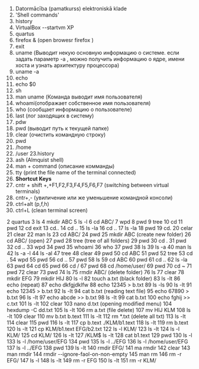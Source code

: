 1. Datormācība (pamatkurss) elektroniskā klade
2. 'Shell commands'
3. history
4. VirtualBox --startvm XP
5. quartus
6. firefox & (open browesr firefox )
7. exit
8. uname (Выводит некую основную информацию о системе. если задать параметр -a , можно получить информацию о ядре, имени хоста и узнать архитектуру процессора)
9. uname -a
10. echo
11. echo $0
12. sh
13. man uname  (Команда выводит имя пользователя)  
14. whoami(отображает собственное имя пользователя)
15. who (сообщает информацию о пользователе)
16. last (лог заходящих в систему)
17. pdw
18. pwd (выводит путь к текущей папке)
19. clear (очистить командную строку) 
20. pwd
21. /home
22. /user
23.history   
24. ash  (Almquist shell)
25. man + command (описание комманды)   
26. tty  (print the file name of the terminal connected) 
27. **Shortcut Keys** 
28. cntr + shift +,+F1,F2,F3,F4,F5,F6,F7 (switching between virtual terminals)
29. cntr+,- (увиличение или же уменьшение командной консоли) 
30. ctrl+alt (p,f,h)
31. ctrl+L  (clean terminal screen)

 2  quartus
 3  ls
 4  mkdir ABC
 5  ls -l
 6  cd ABC/
 7  wpd
 8  pwd
 9  tree
 10  cd
 11  pwd
 12  cd exit
 13  cd..
 14  cd ..
 15  ls -la
 16  cd ..
 17  ls -la
 18  pwd
 19  cd.
 20  celar
 21  clear
 22  man ls
 23  cd ABC/
 24  pwd
 25  mkdir ABC (create new folder)
 26  cd ABC/ (open)
 27  pwd
 28  tree (tree of all folders)
 29  pwd
 30  cd .
 31  pwd
 32  cd ..
 33  wpd
   34  pwd
   35  whoami
   36  who
   37  pwd
   38  ls
   39  ls -a
   40  man ls
   42  ls -a -l
   44  ls -al
   47  tree
   48  clear
   49  pwd
   50  cd ABC
   51  pwd
   52  tree
   53  cd .
   54  wpd
   55  pwd
   56  cd ..
   57  pwd
   58  ls
   59  cd ABC
   60  pwd
   61  cd ..
   62  ls -la
   63  pwd
   64  cd
   65  pwd
   66  cd /
   67  pwd
   68  cd /home/user/
   69  pwd
   70  cd ~
   71  pwd
   72  clear
   73  pwd
   74  ls
   75  rmdir ABC/ (delete folder)
   76  ls
   77  clear
   78  mkdir EFG
   79  mkdir HIJ
   80  ls -l
   82  touch a.txt (black folder)
   83  ls -lt
   86  echo (repeat)
   87  echo dkfgjdklfw
   88  echo 12345 > b.txt
   89  ls -ls
   90  ls -lt
   91  echo 12345 > b.txt
   92  ls -lt
   94  cat b.txt (reading text file)
   95  echo 67890 > b.txt
   96  ls -lt
   97  echo abcde >> b.txt
   98  ls -lt
   99  cat b.txt
  100  echo fghij >> c.txt
  101  ls -lt
  102  clear
  103  nano d.txt (opening modified menu)
  104  hexdump -C dd.txt
  105  ls -lt
  106  rm a.txt (file delete)
  107  mv HIJ KLM
  108  ls -lt
  109  clear
  110  mv b.txt b.text
  111  ls -lt
  112  rm *.txt (delete all txt)
  113  ls -lt
  114  clear
  115  pwd
  116  ls -lt
  117  cp b.text ./KLM/b1.text
  118  ls -lt
  119  rm b.text
  120  ls -lt
  121  cp KLM/b1.text EFG/b2.txt
  122  ls -l KLM/
  123  ls -lt
  124  ls -l KLM/
  125  cd KLM/
  126  ls -lt
  127  /KLM$ ls -lt
  128  cat b1.text
  129  pwd
  130  ls -l
  133  ls -l /home/user/EFG
  134  pwd
  135  ls -l ../EFG
  136  ls -l /home/user/EFG
  137  ls -l ../EFG
  138  pwd
  139  ls -lt
  140  rmdir EFG/
  141  ma rmdir
  142  clear
  143  man rmdir
  144  rmdir --ignore-faol-on-non-empty
  145  man rm
  146  rm -r EFG/
  147  ls -l
  148  ls -lt
  149  rm -r EFG
  150  ls -lt
  151  rm -r KLM/

